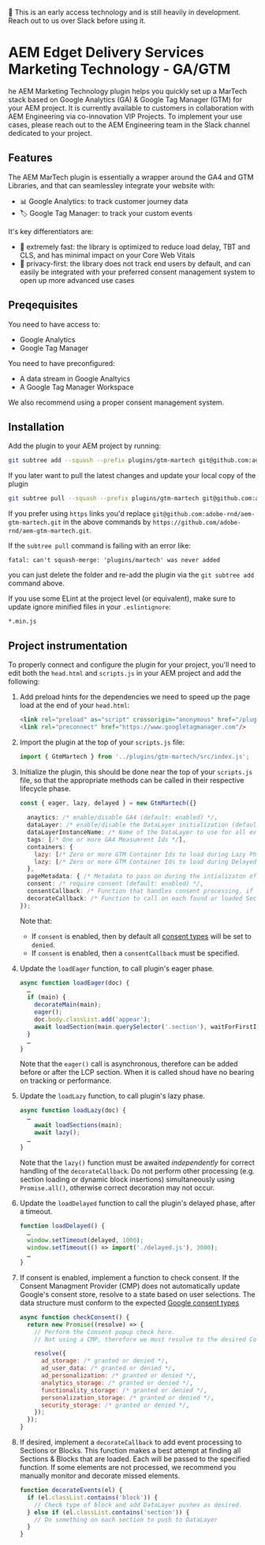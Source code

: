 :construction: This is an early access technology and is still heavily in development. Reach out to us over Slack before using it.

# AEM Edget Delivery Services Marketing Technology - GA/GTM

he AEM Marketing Technology plugin helps you quickly set up a MarTech stack based on Google Analytics (GA) & Google Tag Manager (GTM) for your AEM project. It is currently available to customers in collaboration with AEM Engineering via co-innovation VIP Projects. To implement your use cases, please reach out to the AEM Engineering team in the Slack channel dedicated to your project.

## Features

The AEM MarTech plugin is essentially a wrapper around the GA4 and GTM Libraries, and that can seamlessley integrate your website with:

- 📊 Google Analytics: to track customer journey data
- 🏷️ Google Tag Manager: to track your custom events

It's key differentiators are:
- 🚀 extremely fast: the library is optimized to reduce load delay, TBT and CLS, and has minimal impact on your Core Web Vitals
- 👤 privacy-first: the library does not track end users by default, and can easily be integrated with your preferred consent management system to open up more advanced use cases


## Preqequisites

You need to have access to:
- Google Analytics
- Google Tag Manager

You need to have preconfigured:
- A data stream in Google Analtyics
- A Google Tag Manager Workspace

We also recommend using a proper consent management system.


## Installation

Add the plugin to your AEM project by running:
```sh
git subtree add --squash --prefix plugins/gtm-martech git@github.com:adobe-rnd/aem-gtm-martech.git main
```

If you later want to pull the latest changes and update your local copy of the plugin
```sh
git subtree pull --squash --prefix plugins/gtm-martech git@github.com:adobe-rnd/aem-gtm-martech.git main
```

If you prefer using `https` links you'd replace `git@github.com:adobe-rnd/aem-gtm-martech.git` in the above commands by `https://github.com/adobe-rnd/aem-gtm-martech.git`.

If the `subtree pull` command is failing with an error like:
```
fatal: can't squash-merge: 'plugins/martech' was never added
```
you can just delete the folder and re-add the plugin via the `git subtree add` command above.

If you use some ELint at the project level (or equivalent), make sure to update ignore minified files in your `.eslintignore`:
```
*.min.js
```

## Project instrumentation

To properly connect and configure the plugin for your project, you'll need to edit both the `head.html` and `scripts.js` in your AEM project and add the following:

1. Add preload hints for the dependencies we need to speed up the page load at the end of your `head.html`:
    ```html
    <link rel="preload" as="script" crossorigin="anonymous" href="/plugins/martech-gtm/src/index.js"/>
    <link rel="preconnect" href="https://www.googletagmanager.com"/>
    ```

2. Import the plugin at the top of your `scripts.js` file:
    ```js
    import { GtmMartech } from '../plugins/gtm-martech/src/index.js';
    ```

3. Initialize the plugin, this should be done near the top of your `scripts.js` file, so that the appropriate methods can be called in their respective lifecycle phase.

    ```js
    const { eager, lazy, delayed } = new GtmMartech({}
      
      anaytics: /* enable/disable GA4 (default: enabled) */,
      dataLayer: /* enable/disable the DataLayer initialization (default: enabled) */,
      dataLayerInstanceName: /* Name of the DataLayer to use for all events. (default 'gtmDataLayer') */,
      tags: [/* One or more GA4 Measumrent Ids */],
      containers: {
        lazy: [/* Zero or more GTM Container Ids to load during Lazy Phase */],
        lazy: [/* Zero or more GTM Container Ids to load during Delayed Phase */],
      },
      pageMetadata: { /* Metadata to pass on during the intializaton of the GA4 tag */ },
      consent: /* require consent (default: enabled) */,
      consentCallback: /* Function that handles consent processing, if consent is enabled, this must be specified */,
      decorateCallback: /* Function to call on each found or loaded Section/Block */,
    });

    ```
    Note that:
     - If `consent` is enabled, then by default all [consent types](https://developers.google.com/tag-platform/security/concepts/consent-mode#consent-types) will be set to `denied`. 
     - If `consent` is enabled, then a `consentCallback` must be specified. 

4. Update the `loadEager` function, to call plugin's eager phase.

    ```js
    async function loadEager(doc) {
      …
      if (main) {
        decorateMain(main);
        eager();
        doc.body.classList.add('appear');
        await loadSection(main.querySelector('.section'), waitForFirstImage);
      }
      …
    }
    ```

    Note that the `eager()` call is asynchronous, therefore can be added before or after the LCP section. When it is called shoud have no bearing on tracking or performance.

4. Update the `loadLazy` function, to call plugin's lazy phase.

    ```js
    async function loadLazy(doc) {
      …
        await loadSections(main);
        await lazy();
      …
    }
    ```
    Note that the `lazy()` function must be awaited _independently_ for correct handling of the `decorateCallback`. Do not perform other processing (e.g. section loading or dynamic block insertions) simultaneously using `Promise.all()`, otherwise correct decoration may not occur.

5. Update the `loadDelayed` function to call the plugin's delayed phase, after a timeout.

    ```js
    function loadDelayed() {
      …
      window.setTimeout(delayed, 1000);
      window.setTimeout(() => import('./delayed.js'), 3000);
      …
    }
    
    ```

6. If consent is enabled, implement a function to check consent. If the Consent Managment Provider (CMP) does not automatically update Google's consent store, resolve to a state based on user selections. The data structure must conform to the expected [Google consent types](https://developers.google.com/tag-platform/security/concepts/consent-mode#consent-types)

    ```js
    async function checkConsent() {
      return new Promise((resolve) => {
        // Perform the Consent popup check here.
        // Not using a CMP, therefore we must resolve to the desired Consent State.

        resolve({
          ad_storage: /* granted or denied */,
          ad_user_data: /* granted or denied */,
          ad_personalization: /* granted or denied */,
          analytics_storage: /* granted or denied */,
          functionality_storage: /* granted or denied */,
          personalization_storage: /* granted or denied */,
          security_storage: /* granted or denied */,
        });
      });
    }
    ```

7. If desired, implement a `decorateCallback` to add event processing to Sections or Blocks. This function makes a best attempt at finding all Sections & Blocks that are loaded. Each will be passed to the specified function. If some elements are not processed, we recommend you manually monitor and decorate missed elements.

    ```js
    function decorateEvents(el) {
      if (el.classList.contains('block')) {
        // Check type of block and add DataLayer pushes as desired.
      } else if (el.classList.contains('section')) {
        // Do something on each section to push to DataLayer
      }
    }
    ```


